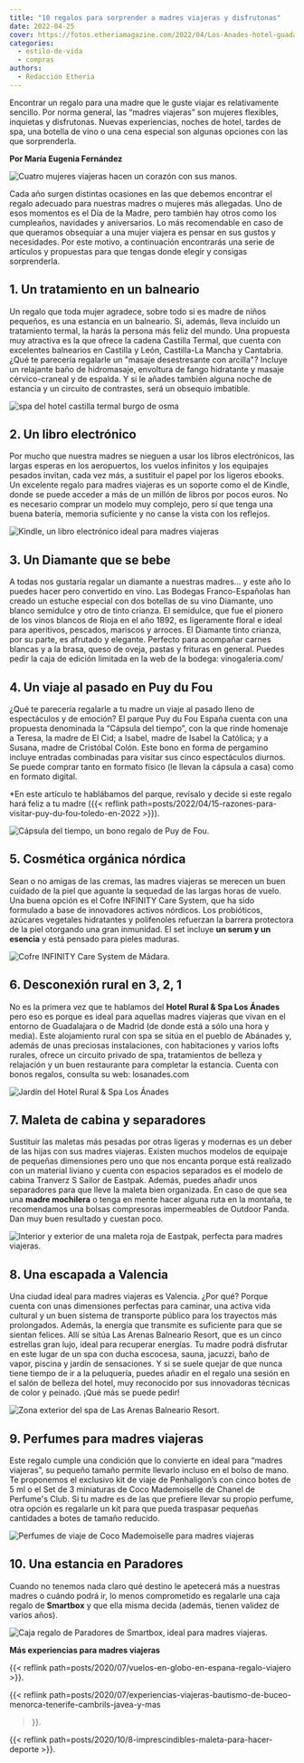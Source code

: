 ```yaml
---
title: "10 regalos para sorprender a madres viajeras y disfrutonas"
date: 2022-04-25
cover: https://fotos.etheriamagazine.com/2022/04/Los-Anades-hotel-guadalajara.jpg
categories: 
  - estilo-de-vida
  - compras
authors: 
  - Redacción Etheria
---
```


Encontrar un regalo para una madre que le guste viajar es relativamente sencillo. Por 
norma general, las “madres viajeras” son mujeres flexibles, inquietas y disfrutonas. 
Nuevas experiencias, noches de hotel, tardes de spa, una botella de vino o una cena 
especial son algunas opciones con las que sorprenderla. 

**Por María Eugenia Fernández** 

![Cuatro mujeres viajeras hacen un corazón con sus manos.](https://fotos.etheriamagazine.com/2022/04/mujeres-viajeras-corazon.jpg "El mejor regalo es compartir aventuras juntas. © Melissa Askew")

Cada año surgen distintas ocasiones en las que debemos encontrar el regalo adecuado para 
nuestras madres o mujeres más allegadas. Uno de esos momentos es el Día de la Madre, 
pero también hay otros como los cumpleaños, navidades y aniversarios. Lo más 
recomendable en caso de que queramos obsequiar a una mujer viajera es pensar en sus 
gustos y necesidades. Por este motivo, a continuación encontrarás una serie de artículos 
y propuestas para que tengas donde elegir y consigas sorprenderla. 

## 1\. Un tratamiento en un balneario

Un regalo que toda mujer agradece, sobre todo si es madre de niños pequeños, es una 
estancia en un balneario. Si, además, lleva incluido un tratamiento termal, la harás la 
persona más feliz del mundo. Una propuesta muy atractiva es la que ofrece la cadena 
Castilla Termal, que cuenta con excelentes balnearios en Castilla y León, Castilla-La 
Mancha y Cantabria. ¿Qué te parecería regalarle un "masaje desestresante con arcilla"? 
Incluye un relajante baño de hidromasaje, envoltura de fango hidratante y masaje 
cérvico-craneal y de espalda. Y si le añades también alguna noche de estancia y un 
circuito de contrastes, será un obsequio imbatible. 

![spa del hotel castilla termal burgo de osma](https://fotos.etheriamagazine.com/2022/04/Castilla-Termal-Burgo-Osma.jpg "© Spa del hotel balneario Castilla Termal Burgo de Osma.")

## 2\. Un libro electrónico

Por mucho que nuestra madres se nieguen a usar los libros electrónicos, las largas 
esperas en los aeropuertos, los vuelos infinitos y los equipajes pesados invitan, cada 
vez más, a sustituir el papel por los ligeros ebooks. Un excelente regalo para madres 
viajeras es un soporte como el de Kindle, donde se puede acceder a más de un millón de 
libros por pocos euros. No es necesario comprar un modelo muy complejo, pero sí que 
tenga una buena batería, memoria suficiente y no canse la vista con los reflejos. 

![Kindle, un libro electrónico ideal para madres viajeras](https://fotos.etheriamagazine.com/2022/04/kindle-dia-madre.jpg "Kindle, un libro electrónico práctico y ligero.")

## 3\. Un Diamante que se bebe

A todas nos gustaría regalar un diamante a nuestras madres... y este año lo puedes hacer 
pero convertido en vino. Las Bodegas Franco-Españolas han creado un estuche especial con 
dos botellas de su vino Diamante, uno blanco semidulce y otro de tinto crianza. El 
semidulce, que fue el pionero de los vinos blancos de Rioja en el año 1892, es 
ligeramente floral e ideal para aperitivos, pescados, mariscos y arroces. El Diamante 
tinto crianza, por su parte, es afrutado y elegante. Perfecto para acompañar carnes 
blancas y a la brasa, queso de oveja, pastas y frituras en general. Puedes pedir la caja 
de edición limitada en la web de la bodega: vinogaleria.com/ 

## 4\. Un viaje al pasado en Puy du Fou

¿Qué te parecería regalarle a tu madre un viaje al pasado lleno de espectáculos y de 
emoción? El parque Puy du Fou España cuenta con una propuesta denominada la “Cápsula del 
tiempo”, con la que rinde homenaje a Teresa, la madre de El Cid; a Isabel, madre de 
Isabel la Católica; y a Susana, madre de Cristóbal Colón. Este bono en forma de 
pergamino incluye entradas combinadas para visitar sus cinco espectáculos diurnos. Se 
puede comprar tanto en formato físico (le llevan la cápsula a casa) como en formato 
digital. 

\*En este artículo te hablábamos del parque, revísalo y decide si este regalo hará feliz 
a tu madre ({{< reflink 
path=posts/2022/04/15-razones-para-visitar-puy-du-fou-toledo-en-2022 >}}). 

![Cápsula del tiempo, un bono regalo de Puy de Fou.](https://fotos.etheriamagazine.com/2022/04/Capsula-tiempo-Puy-du-Fou.jpg "Cápsula del tiempo, un bono regalo de Puy de Fou.")

## 5\. Cosmética orgánica nórdica

Sean o no amigas de las cremas, las madres viajeras se merecen un buen cuidado de la 
piel que aguante la sequedad de las largas horas de vuelo. Una buena opción es el Cofre 
INFINITY Care System, que ha sido formulado a base de innovadores activos nórdicos. Los 
probióticos, azúcares vegetales hidratantes y polifenoles refuerzan la barrera 
protectora de la piel otorgando una gran inmunidad. El set incluye **un serum y un 
esencia** y está pensado para pieles maduras. 

![Cofre INFINITY Care System de Mádara.](https://fotos.etheriamagazine.com/2022/04/cosmetica-madres-viajeras.jpg "Cofre INFINITY Care System de Mádara.")

## 6\. Desconexión rural en 3, 2, 1

No es la primera vez que te hablamos del **Hotel Rural & Spa Los Ánades** pero eso es 
porque es ideal para aquellas madres viajeras que vivan en el entorno de Guadalajara o 
de Madrid (de donde está a sólo una hora y media). Este alojamiento rural con spa se 
sitúa en el pueblo de Abánades y, además de unas preciosas instalaciones, con 
habitaciones y varios lofts rurales, ofrece un circuito privado de spa, tratamientos de 
belleza y relajación y un buen restaurante para completar la estancia. Cuenta con bonos 
regalos, consulta su web: losanades.com 

![Jardín del Hotel Rural & Spa Los Ánades](https://fotos.etheriamagazine.com/2022/04/hotel-rural-los-anades.jpg "Jardín del Hotel Rural & Spa Los Ánades.")

## 7\. Maleta de cabina y separadores

Sustituir las maletas más pesadas por otras ligeras y modernas es un deber de las hijas 
con sus madres viajeras. Existen muchos modelos de equipaje de pequeñas dimensiones pero 
uno que nos encanta porque está realizado con un material liviano y cuenta con espacios 
separados es el modelo de cabina Tranverz S Sailor de Eastpak. Además, puedes añadir 
unos separadores para que lleve la maleta bien organizada. En caso de que sea una 
**madre mochilera** o tenga en mente hacer alguna ruta en la montaña, te recomendamos 
una bolsas compresoras impermeables de Outdoor Panda. Dan muy buen resultado y cuestan 
poco. 

![Interior y exterior de una maleta roja de Eastpak, perfecta para madres viajeras.](https://fotos.etheriamagazine.com/2022/04/maleta-cabina-madres-viajeras.jpg "Maleta de cabina de Eastpak.")

## 8\. Una escapada a Valencia

Una ciudad ideal para madres viajeras es Valencia. ¿Por qué? Porque cuenta con unas 
dimensiones perfectas para caminar, una activa vida cultural y un buen sistema de 
transporte público para los trayectos más prolongados. Además, la energía que transmite 
es suficiente para que se sientan felices. Allí se sitúa Las Arenas Balneario Resort, 
que es un cinco estrellas gran lujo, ideal para recuperar energías. Tu madre podrá 
disfrutar en este lugar de un spa con ducha escocesa, sauna, jacuzzi, baño de vapor, 
piscina y jardín de sensaciones. Y si se suele quejar de que nunca tiene tiempo de ir a 
la peluquería, puedes añadir en el regalo una sesión en el salón de belleza del hotel, 
muy reconocido por sus innovadoras técnicas de color y peinado. ¡Qué más se puede pedir! 

![Zona exterior del spa de Las Arenas Balneario Resort.](https://fotos.etheriamagazine.com/2021/04/hotel-las-arenas-spa-exterior.jpg "Zona exterior del spa de Las Arenas Balneario Resort.")

## 9\. Perfumes para madres viajeras

Este regalo cumple una condición que lo convierte en ideal para “madres viajeras”, su 
pequeño tamaño permite llevarlo incluso en el bolso de mano. Te proponemos el exclusivo 
kit de viaje de Penhaligon’s con cinco botes de 5 ml o el Set de 3 miniaturas de Coco 
Mademoiselle de Chanel de Perfume's Club. Si tu madre es de las que prefiere llevar su 
propio perfume, otra opción es regalarle un kit para que pueda traspasar pequeñas 
cantidades a botes de tamaño reducido. 

![Perfumes de viaje de Coco Mademoiselle para madres viajeras](https://fotos.etheriamagazine.com/2022/04/coco-chanel-perfume-viaje.jpg "Perfumes de viaje de Coco Mademoiselle.")

## 10\. Una estancia en Paradores

Cuando no tenemos nada claro qué destino le apetecerá más a nuestras madres o cuándo 
podrá ir, lo menos comprometido es regalarle una caja regalo de **Smartbox** y que ella 
misma decida (además, tienen validez de varios años). 

![Caja regalo de Paradores de Smartbox, ideal para madres viajeras.](https://fotos.etheriamagazine.com/2022/04/smartbox-paradores.jpg "Cajas regalo de Paradores, en Smartbox.")

**Más experiencias para madres viajeras** 

{{< reflink path=posts/2020/07/vuelos-en-globo-en-espana-regalo-viajero >}}. 

{{< reflink 
path=posts/2020/07/experiencias-viajeras-bautismo-de-buceo-menorca-tenerife-cambrils-javea-y-mas 
>}}. 

{{< reflink path=posts/2020/10/8-imprescindibles-maleta-para-hacer-deporte >}}.
